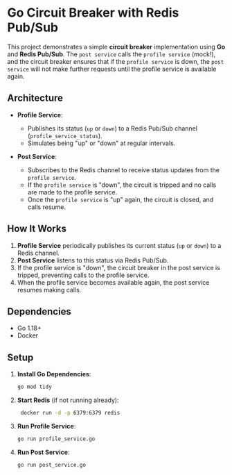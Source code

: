 # Go Circuit Breaker with Redis Pub/Sub

This project demonstrates a simple **circuit breaker** implementation using **Go** and **Redis Pub/Sub**. The `post service` calls the `profile service` (mock!), and the circuit breaker ensures that if the `profile service` is down, the `post service` will not make further requests until the profile service is available again.

## Architecture

- **Profile Service**:
  - Publishes its status (`up` or `down`) to a Redis Pub/Sub channel (`profile_service_status`).
  - Simulates being "up" or "down" at regular intervals.
  
- **Post Service**:
  - Subscribes to the Redis channel to receive status updates from the `profile service`.
  - If the `profile service` is "down", the circuit is tripped and no calls are made to the profile service.
  - Once the `profile service` is "up" again, the circuit is closed, and calls resume.

## How It Works

1. **Profile Service** periodically publishes its current status (`up` or `down`) to a Redis channel.
2. **Post Service** listens to this status via Redis Pub/Sub.
3. If the profile service is "down", the circuit breaker in the post service is tripped, preventing calls to the profile service.
4. When the profile service becomes available again, the post service resumes making calls.

## Dependencies

- Go 1.18+
- Docker

## Setup

1. **Install Go Dependencies**:
   ```bash
   go mod tidy
   ```

2. **Start Redis** (if not running already):
   ```bash
    docker run -d -p 6379:6379 redis
   ```

3. **Run Profile Service**:
   ```bash
   go run profile_service.go
   ```

4. **Run Post Service**:
   ```bash
   go run post_service.go
   ```
